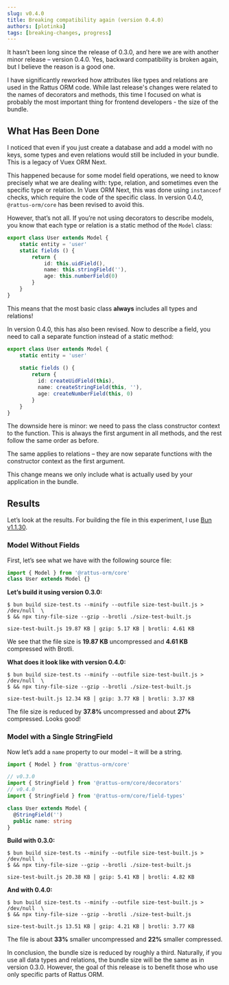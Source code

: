 ```yaml
---
slug: v0.4.0
title: Breaking compatibility again (version 0.4.0)
authors: [plotinka]
tags: [breaking-changes, progress]
---
```


It hasn’t been long since the release of 0.3.0, and here we 
are with another minor release – version 0.4.0. Yes, backward 
compatibility is broken again, but I believe the reason is a 
good one. 

<!-- truncate -->

I have significantly reworked how attributes like 
types and relations are used in the Rattus ORM code. While 
last release's changes were related to the names of decorators 
and methods, this time I focused on what is probably the most 
important thing for frontend developers - the size of the bundle.

## What Has Been Done

I noticed that even if you just create a database and add a model 
with no keys, some types and even relations would still be 
included in your bundle. This is a legacy of Vuex ORM Next. 

This happened because for some model field operations, we need to 
know precisely what we are dealing with: type, relation, and 
sometimes even the specific type or relation. In Vuex ORM Next, 
this was done using `instanceof` checks, which require the code 
of the specific class. In version 0.4.0, `@rattus-orm/core` 
has been revised to avoid this.

However, that’s not all. If you’re not using decorators to describe 
models, you know that each type or relation is a static method 
of the `Model` class:
```typescript title="In v0.3.0"
export class User extends Model {
    static entity = 'user'
    static fields () {
        return {
            id: this.uidField(),
            name: this.stringField(''),
            age: this.numberField(0)
        }
    }
}
```

This means that the most basic class **always** includes all types 
and relations! 

In version 0.4.0, this has also been revised. Now to describe a field, 
you need to call a separate function instead of a static method:
```typescript title="In v0.4.0"
export class User extends Model {
    static entity = 'user'
  
    static fields () {
        return {
          id: createUidField(this),
          name: createStringField(this, ''),
          age: createNumberField(this, 0)
        }
    }
}
```

The downside here is minor: we need to pass the class constructor context 
to the function. This is always the first argument in all methods, and 
the rest follow the same order as before. 

The same applies to relations – they are now separate functions with 
the constructor context as the first argument. 

This change means we only include what is actually used by your 
application in the bundle.

## Results

Let’s look at the results. For building the file in this experiment, 
I use [Bun v1.1.30](https://bun.sh/).

### Model Without Fields

First, let’s see what we have with the following source file:
```typescript title="size-test.ts"
import { Model } from '@rattus-orm/core'
class User extends Model {}
```

**Let’s build it using version 0.3.0:**
```shell title="v0.3.0"
$ bun build size-test.ts --minify --outfile size-test-built.js > /dev/null  \
$ && npx tiny-file-size --gzip --brotli ./size-test-built.js

size-test-built.js 19.87 KB │ gzip: 5.17 KB │ brotli: 4.61 KB
```

We see that the file size is **19.87 KB** uncompressed and 
**4.61 KB** compressed with Brotli.

**What does it look like with version 0.4.0:**
```shell title="v0.4.0"
$ bun build size-test.ts --minify --outfile size-test-built.js > /dev/null  \
$ && npx tiny-file-size --gzip --brotli ./size-test-built.js

size-test-built.js 12.34 KB │ gzip: 3.77 KB │ brotli: 3.37 KB
```

The file size is reduced by **37.8%** uncompressed and 
about **27%** compressed. Looks good!

### Model with a Single StringField

Now let’s add a `name` property to our model – it will be a string.
```typescript title="size-test.ts"
import { Model } from '@rattus-orm/core'

// v0.3.0
import { StringField } from '@rattus-orm/core/decorators'
// v0.4.0
import { StringField } from '@rattus-orm/core/field-types'

class User extends Model {
  @StringField('')
  public name: string
}
```

**Build with 0.3.0:**
```shell title="v0.3.0"
$ bun build size-test.ts --minify --outfile size-test-built.js > /dev/null  \
$ && npx tiny-file-size --gzip --brotli ./size-test-built.js

size-test-built.js 20.38 KB │ gzip: 5.41 KB │ brotli: 4.82 KB
```

**And with 0.4.0:**
```shell title="v0.4.0"
$ bun build size-test.ts --minify --outfile size-test-built.js > /dev/null  \
$ && npx tiny-file-size --gzip --brotli ./size-test-built.js

size-test-built.js 13.51 KB │ gzip: 4.21 KB │ brotli: 3.77 KB
```

The file is about **33%** smaller uncompressed and **22%** 
smaller compressed.

In conclusion, the bundle size is reduced by roughly a third. 
Naturally, if you use all data types and relations, the bundle 
size will be the same as in version 0.3.0. However, the goal 
of this release is to benefit those who use only specific 
parts of Rattus ORM.
